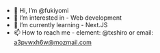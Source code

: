 - 👋 Hi, I’m @fukiyomi
- 👀 I’m interested in - Web development
- 🌱 I’m currently learning - Next.JS
- 📫 How to reach me - element: @txshiro or email: a3pvwxh6w@mozmail.com

<!---
fukiyomi/fukiyomi is a ✨ special ✨ repository because its `README.md` (this file) appears on your GitHub profile.
You can click the Preview link to take a look at your changes.
--->
